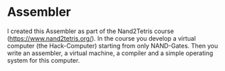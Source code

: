 # Assembler

I created this Assembler as part of the Nand2Tetris course (https://www.nand2tetris.org/). 
In the course you develop a virtual computer (the Hack-Computer) starting from only NAND-Gates. Then you write an assembler,
a virtual machine, a compiler and a simple operating system for this computer.
